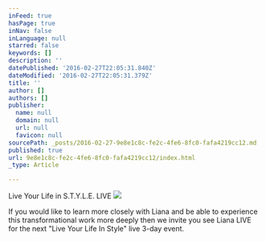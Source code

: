```yaml
---
inFeed: true
hasPage: true
inNav: false
inLanguage: null
starred: false
keywords: []
description: ''
datePublished: '2016-02-27T22:05:31.840Z'
dateModified: '2016-02-27T22:05:31.379Z'
title: ''
author: []
authors: []
publisher:
  name: null
  domain: null
  url: null
  favicon: null
sourcePath: _posts/2016-02-27-9e8e1c8c-fe2c-4fe6-8fc0-fafa4219cc12.md
published: true
url: 9e8e1c8c-fe2c-4fe6-8fc0-fafa4219cc12/index.html
_type: Article

---
```

Live Your Life in S.T.Y.L.E. LIVE
![](https://the-grid-user-content.s3-us-west-2.amazonaws.com/e4b96aa8-b756-459c-be98-cf5d22f49016.jpg)

If you would like to learn more closely with Liana and be able to experience this transformational work more deeply then we invite you see Liana LIVE for the next "Live Your Life In Style" live 3-day event.